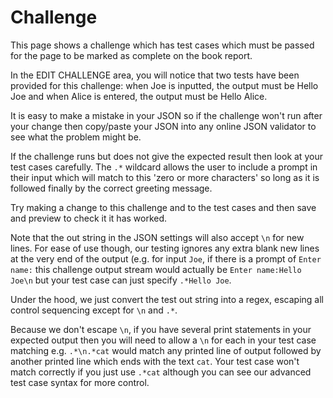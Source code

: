 # Challenge

This page shows a challenge which has test cases which must be passed for the page to be marked as complete on the book report.

In the EDIT CHALLENGE area, you will notice that two tests have been provided for this challenge: when Joe is inputted, the output must be Hello Joe and when Alice is entered, the output must be Hello Alice.

It is easy to make a mistake in your JSON so if the challenge won't run after your change then copy/paste your JSON into any online JSON validator to see what the problem might be.

If the challenge runs but does not give the expected result then look at your test cases carefully. The `.*` wildcard allows the user to include a prompt in their input which will match to this 'zero or more characters' so long as it is followed finally by the correct greeting message.

Try making a change to this challenge and to the test cases and then save and preview to check it it has worked.

Note that the out string in the JSON settings will also accept `\n` for new lines. For ease of use though, our testing ignores any extra blank new lines at the very end of the output (e.g. for input `Joe`, if there is a prompt of `Enter name:` this challenge output stream would actually be `Enter name:Hello Joe\n` but your test case can just specify `.*Hello Joe`. 

Under the hood, we just convert the test out string into a regex, escaping all control sequencing except for `\n` and `.*`. 

Because we don't escape `\n`, if you have several print statements in your expected output then you will need to allow a `\n` for each in your test case matching e.g. `.*\n.*cat` would match any printed line of output followed by another printed line which ends with the text `cat`. Your test case won't match correctly if you just use `.*cat` although you can see our advanced test case syntax for more control.
